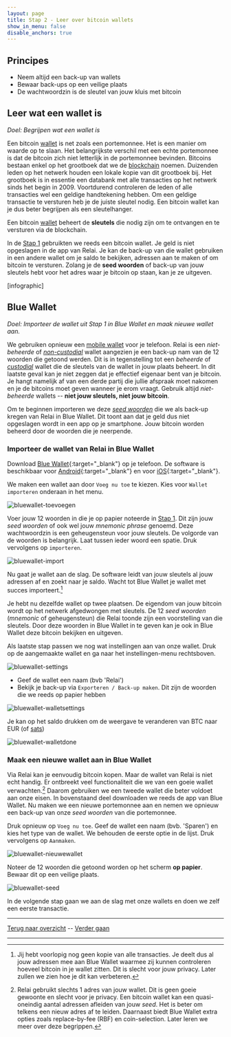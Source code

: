 ```yaml
---
layout: page
title: Stap 2 - Leer over bitcoin wallets
show_in_menu: false
disable_anchors: true
---
```

## Principes

* Neem altijd een back-up van wallets
* Bewaar back-ups op een veilige plaats
* De wachtwoordzin is de sleutel van jouw kluis met bitcoin

## Leer wat een wallet is
*Doel: Begrijpen wat een wallet is*

Een bitcoin [wallet](faq.md#wat-is-een-wallet) is net zoals een portemonnee. Het is een manier om waarde op te slaan. Het belangrijkste verschil met een echte portemonnee is dat de bitcoin zich niet letterlijk in de portemonnee bevinden. Bitcoins bestaan enkel op het grootboek dat we de [blockchain](definities.md#blockchain) noemen. Duizenden leden op het netwerk houden een lokale kopie van dit grootboek bij. Het grootboek is in essentie een databank met alle transacties op het netwerk sinds het begin in 2009. Voortdurend controleren de leden of alle transacties wel een geldige handtekening hebben. Om een geldige transactie te versturen heb je de juiste sleutel nodig. Een bitcoin wallet kan je dus beter begrijpen als een sleutelhanger.

Een bitcoin [wallet](definities.md#wallet) beheert de **sleutels** die nodig zijn om te ontvangen en te versturen via de blockchain.

In de [Stap 1](stap1.md) gebruikten we reeds een bitcoin wallet. Je geld is niet opgeslagen in de app van Relai. Je kan de back-up van die wallet gebruiken in een andere wallet om je saldo te bekijken, adressen aan te maken of om bitcoin te versturen. Zolang je de **seed woorden** of back-up van jouw sleutels hebt voor het adres waar je bitcoin op staan, kan je ze uitgeven.

[infographic]

## Blue Wallet
*Doel: Importeer de wallet uit Stap 1 in Blue Wallet en maak nieuwe wallet aan.*

We gebruiken opnieuw een [mobile wallet](faq.md#wat-is-een-mobile-wallet) voor je telefoon. Relai is een *niet-beheerde* of [*non-custodial*](faq.md#wat-is-een-non-custodial-wallet) wallet aangezien je een back-up nam van de 12 woorden die getoond werden. Dit is in tegenstelling tot een *beheerde* of [*custodial*](faq.md#wat-is-een-custodial-wallet) wallet die de sleutels van de wallet in jouw plaats beheert. In dit laatste geval kan je niet zeggen dat je effectief eigenaar bent van je bitcoin. Je hangt namelijk af van een derde partij die jullie afspraak moet nakomen en je de bitcoins moet geven wanneer je erom vraagt. Gebruik altijd *niet-beheerde* wallets -- **niet jouw sleutels, niet jouw bitcoin**.

Om te beginnen importeren we deze [*seed woorden*](faq.md#wat-zijn-seed-woorden) die we als back-up kregen van Relai in Blue Wallet. Dit toont aan dat je geld dus niet opgeslagen wordt in een app op je smartphone. Jouw bitcoin worden beheerd door de woorden die je neerpende.

### Importeer de wallet van Relai in Blue Wallet

Download [Blue Wallet](https://bluewallet.io/){:target="_blank"} op je telefoon. De software is beschikbaar voor [Android](https://play.google.com/store/apps/details?id=io.bluewallet.bluewallet){:target="_blank"} en voor [iOS](https://itunes.apple.com/app/bluewallet-bitcoin-wallet/id1376878040){:target="_blank"}.

We maken een wallet aan door `Voeg nu toe` te kiezen. Kies voor `Wallet importeren` onderaan in het menu.

![bluewallet-toevoegen](https://github.com/SovereignNode/Spaartechnologie/blob/master/documentation/images/bwvoegtoe.png?raw=true)

Voer jouw 12 woorden in die je op papier noteerde in [Stap 1](stap1.md). Dit zijn jouw *seed woorden* of ook wel jouw *mnemonic phrase* genoemd. Deze wachtwoordzin is een geheugensteun voor jouw sleutels. De volgorde van de woorden is belangrijk. Laat tussen ieder woord een spatie. Druk vervolgens op `importeren`.

![bluewallet-import](https://github.com/SovereignNode/Spaartechnologie/blob/master/documentation/images/bwimport.png?raw=true)

Nu gaat je wallet aan de slag. De software leidt van jouw sleutels al jouw adressen af en zoekt naar je saldo. Wacht tot Blue Wallet je wallet met succes importeert.[^1]

[^1]: Jij hebt voorlopig nog geen kopie van alle transacties. Je deelt dus al jouw adressen mee aan Blue Wallet waarmee zij kunnen controleren hoeveel bitcoin in je wallet zitten. Dit is slecht voor jouw privacy. Later zullen we zien hoe je dit kan verbeteren.

Je hebt nu dezelfde wallet op twee plaatsen. De eigendom van jouw bitcoin wordt op het netwerk afgedwongen met sleutels. De 12 *seed woorden* (*mnemonic* of geheugensteun) die Relai toonde zijn een voorstelling van die sleutels. Door deze woorden in Blue Wallet in te geven kan je ook in Blue Wallet deze bitcoin bekijken en uitgeven.

Als laatste stap passen we nog wat instellingen aan van onze wallet. Druk op de aangemaakte wallet en ga naar het instellingen-menu rechtsboven.

![bluewallet-settings](https://github.com/SovereignNode/Spaartechnologie/blob/master/documentation/images/bwsettings.png?raw=true)

* Geef de wallet een naam (bvb 'Relai')
* Bekijk je back-up via `Exporteren / Back-up maken`. Dit zijn de woorden die we reeds op papier hebben

![bluewallet-walletsettings](https://github.com/SovereignNode/Spaartechnologie/blob/master/documentation/images/bwwalletsettings.png?raw=true)

Je kan op het saldo drukken om de weergave te veranderen van BTC naar EUR (of [sats](definities.md#satoshi))

![bluewallet-walletdone](https://github.com/SovereignNode/Spaartechnologie/blob/master/documentation/images/bwwalletdone.png?raw=true)


### Maak een nieuwe wallet aan in Blue Wallet
Via Relai kan je eenvoudig bitcoin kopen. Maar de wallet van Relai is niet echt handig. Er ontbreekt veel functionaliteit die we van een goeie wallet verwachten.[^2] Daarom gebruiken we een tweede wallet die beter voldoet aan onze eisen. In bovenstaand deel downloaden we reeds de app van Blue Wallet. Nu maken we een nieuwe portemonnee aan en nemen we opnieuw een back-up van onze *seed woorden* van die portemonnee.

[^2]: Relai gebruikt slechts 1 adres van jouw wallet. Dit is geen goeie gewoonte en slecht voor je privacy. Een bitcoin wallet kan een quasi-oneindig aantal adressen afleiden van jouw *seed*. Het is beter om telkens een nieuw adres af te leiden. Daarnaast biedt Blue Wallet extra opties zoals replace-by-fee (RBF) en coin-selection. Later leren we meer over deze begrippen.

Druk opnieuw op  `Voeg nu toe`. Geef de wallet een naam (bvb. 'Sparen') en kies het type van de wallet. We behouden de eerste optie in de lijst. Druk vervolgens op `Aanmaken`.

![bluewallet-nieuwewallet](https://github.com/SovereignNode/Spaartechnologie/blob/master/documentation/images/bw-nieuwewallet.png?raw=true)

Noteer de 12 woorden die getoond worden op het scherm **op papier**. Bewaar dit op een veilige plaats.

![bluewallet-seed](https://github.com/SovereignNode/Spaartechnologie/blob/master/documentation/images/bwseed.png?raw=true)

In de volgende stap gaan we aan de slag met onze wallets en doen we zelf een eerste transactie.

------

[Terug naar overzicht](overzicht.md) --
[Verder gaan](stap3.md)

------
